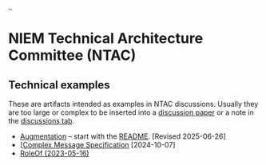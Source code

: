 # [<img src="https://github.com/niemopen/oasis-open-project/raw/main/artwork/NIEM-NO-Logo-v5.png" alt="img" style="zoom: 10%;" />](https://github.com/niemopen/oasis-open-project/blob/main/artwork/NIEM-NO-Logo-v5.png)

# NIEM Technical Architecture Committee (NTAC)

## Technical examples

These are artifacts intended as examples in NTAC discussions.  Usually they are too large or complex to be inserted into a [discussion paper](../documents/README.md) or a note in the [discussions tab](https://github.com/niemopen/ntac-admin/discussions).

* [Augmentation](src/Augmentation) – start with the [README](src/Augmentation/README.md).  [Revised 2025-06-26]
* [[Complex Message Specification](src/ComplexMSpec) [2024-10-07]
* [RoleOf (2023-05-16)](src/RoleOf)
